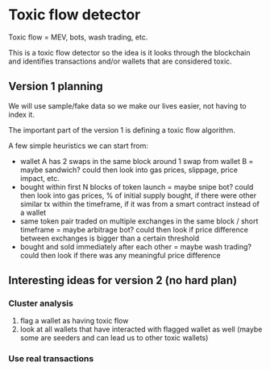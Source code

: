 # Toxic flow detector

Toxic flow = MEV, bots, wash trading, etc.

This is a toxic flow detector so the idea is it looks through the blockchain and identifies transactions and/or wallets that are considered toxic.

## Version 1 planning

We will use sample/fake data so we make our lives easier, not having to index it.

The important part of the version 1 is defining a toxic flow algorithm.

A few simple heuristics we can start from:
- wallet A has 2 swaps in the same block around 1 swap from wallet B = maybe sandwich? could then look into gas prices, slippage, price impact, etc.
- bought within first N blocks of token launch = maybe snipe bot? could then look into gas prices, % of initial supply bought, if there were other similar tx within the timeframe, if it was from a smart contract instead of a wallet
- same token pair traded on multiple exchanges in the same block / short timeframe = maybe arbitrage bot? could then look if price difference between exchanges is bigger than a certain threshold
- bought and sold immediately after each other = maybe wash trading? could then look if there was any meaningful price difference

## Interesting ideas for version 2 (no hard plan)

### Cluster analysis

1. flag a wallet as having toxic flow
2. look at all wallets that have interacted with flagged wallet as well (maybe some are seeders and can lead us to other toxic wallets)

### Use real transactions
